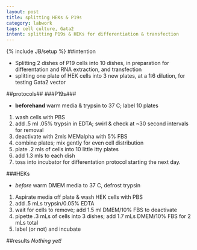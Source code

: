 ```yaml
---
layout: post
title: splitting HEKs & P19s
category: labwork
tags: cell culture, Gata2
intent: splitting P19s & HEKs for differentiation & transfection 
---
```

{% include JB/setup %}
##intention

 * Splitting 2 dishes of P19 cells into 10 dishes, in preparation for differentation and RNA extraction, and transfection
 * splitting one plate of HEK cells into 3 new plates, at a 1:6 dilution, for testing Gata2 vector

##protocols##
###P19s###
 * **beforehand** warm media & trypsin to 37 C; label 10 plates

 1. wash cells with PBS
 2. add .5 ml .05% trypsin in EDTA; swirl & check at ~30 second intervals for removal
 3. deactivate with 2mls MEMalpha with 5% FBS
 4. combine plates; mix gently for even cell distribution
 5. plate .2 mls of cells into 10 little itty plates
 6. add 1.3 mls to each dish
 7. toss into incubator for differentation protocol starting the next day.

###HEKs

 * *before* warm DMEM media to 37 C, defrost trypsin

 1. Aspirate media off plate & wash HEK cells with PBS
 2. add .5 mLs trypsin/0.05% EDTA
 3. wait for cells to remove; add 1.5 ml DMEM/10% FBS to deactivate
 4. pipette .3 mLs of cells into 3 dishes; add 1.7 mLs DMEM/10% FBS for 2 mLs total
 5. label (or not) and incubate

##results
*Nothing yet!*
